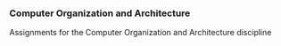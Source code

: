 ### Computer Organization and Architecture

Assignments for the Computer Organization and Architecture discipline
